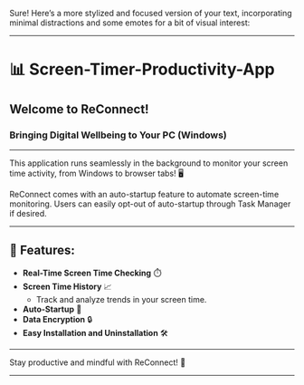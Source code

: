 Sure! Here’s a more stylized and focused version of your text, incorporating minimal distractions and some emotes for a bit of visual interest:

---

# 📊 Screen-Timer-Productivity-App

## Welcome to ReConnect!
### Bringing Digital Wellbeing to Your PC (Windows)

---

This application runs seamlessly in the background to monitor your screen time activity, from Windows to browser tabs! 🖥️

ReConnect comes with an auto-startup feature to automate screen-time monitoring. Users can easily opt-out of auto-startup through Task Manager if desired.

---

## 🌟 Features:

- **Real-Time Screen Time Checking** ⏱️
- **Screen Time History** 📈
  - Track and analyze trends in your screen time.
- **Auto-Startup** 🔄
- **Data Encryption** 🔒
- **Easy Installation and Uninstallation** 🛠️

---

Stay productive and mindful with ReConnect! 🚀

---
